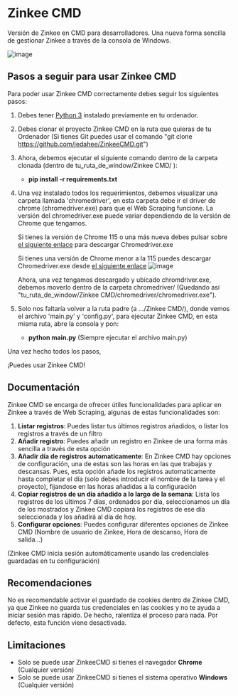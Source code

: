 # Zinkee CMD
Versión de Zinkee en CMD para desarrolladores. Una nueva forma sencilla de gestionar Zinkee  a través de la consola de Windows.

![image](https://github.com/jedahee/ZinkeeCMD/assets/56111700/1e218c29-be5c-4740-8376-1a42a57e0ac8)


## Pasos a seguir para usar Zinkee CMD

Para poder usar Zinkee CMD correctamente debes seguir los siguientes pasos:

1. Debes tener [Python 3](https://www.python.org/downloads/) instalado previamente en tu ordenador.

2. Debes clonar el proyecto Zinkee CMD en la ruta que quieras de tu Ordenador (Si tienes Git puedes usar el comando "git clone https://github.com/jedahee/ZinkeeCMD.git")

3. Ahora, debemos ejecutar el siguiente comando dentro de la carpeta clonada (dentro de tu_ruta_de_window/Zinkee CMD/ ):
   - **pip install -r requirements.txt**

4. Una vez instalado todos los requerimientos, debemos visualizar una carpeta llamada 'chromedriver', en esta carpeta debe ir el driver de chrome (chromedriver.exe) para que el Web Scraping funcione.
   La versión del chromedriver.exe puede variar dependiendo de la versión de Chrome que tengamos.

   Si tienes la versión de Chrome 115 o una más nueva debes pulsar sobre [el siguiente enlace](https://edgedl.me.gvt1.com/edgedl/chrome/chrome-for-testing/118.0.5993.70/win64/chromedriver-win64.zip) para descargar Chromedriver.exe
  
   Si tienes una versión de Chrome menor a la 115 puedes descargar Chromedriver.exe desde [el siguiente enlace](https://chromedriver.chromium.org/downloads)
   ![image](https://github.com/jedahee/ZinkeeCMD/assets/56111700/deb8d77b-047d-4bc1-b0bf-b9571dbd3af8)

   Ahora, una vez tengamos descargado y ubicado chromdriver.exe, debemos moverlo dentro de la carpeta chromedriver/ (Quedando así "tu_ruta_de_window/Zinkee CMD/chromedriver/chromedriver.exe").


5. Solo nos faltaría volver a la ruta padre (a .../Zinkee CMD/), donde vemos el archivo 'main.py' y 'config.py', para ejecutar Zinkee CMD, en esta misma ruta, abre la consola y pon:
   - **python main.py** (Siempre ejecutar el archivo main.py)

Una vez hecho todos los pasos,

¡Puedes usar Zinkee CMD!


## Documentación
Zinkee CMD se encarga de ofrecer útiles funcionalidades para aplicar en Zinkee a través de Web Scraping, algunas de estas funcionalidades son:

1. **Listar registros**: Puedes listar tus últimos registros añadidos, o listar los registros a través de un filtro
2. **Añadir registro**: Puedes añadir un registro en Zinkee de una forma más sencilla a través de esta opción
3. **Añadir día de registros automaticamente**: En Zinkee CMD hay opciones de configuración, una de estas son las horas en las que trabajas y descansas. Pues, esta opción añade los registros automaticamente hasta completar el día (solo debes introducir el nombre de la tarea y el proyecto), fijandose en las horas añadidas a la configuración
4. **Copiar registros de un día añadido a lo largo de la semana**: Lista los registros de los últimos 7 días, ordenados por día, seleccionamos un día de los mostrados y Zinkee CMD copiará los registros de ese día seleccionada y los añadirá al día de hoy.
5. **Configurar opciones**: Puedes configurar diferentes opciones de Zinkee CMD (Nombre de usuario de Zinkee, Hora de descanso, Hora de salida...)

(Zinkee CMD inicia sesión automáticamente usando las credenciales guardadas en tu configuración)


## Recomendaciones
No es recomendable activar el guardado de cookies dentro de Zinkee CMD, ya que Zinkee no guarda tus credenciales en las cookies y no te ayuda a iniciar sesión mas rápido.
De hecho, ralentiza el proceso para nada. 
Por defecto, esta función viene desactivada.


## Limitaciones
- Solo se puede usar ZinkeeCMD si tienes el navegador **Chrome** (Cualquier versión)
- Solo se puede usar ZinkeeCMD si tienes el sistema operativo **Windows** (Cualquier versión)
  
